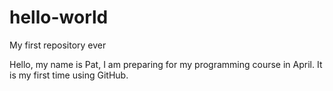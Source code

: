 # hello-world
My first repository ever

Hello, my name is Pat, I am preparing for my programming course in April. It is my first time using GitHub. 
